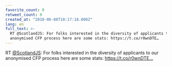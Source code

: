 ```yaml
---
favorite_count: 0
retweet_count: 0
created_at: "2018-06-08T10:17:18.000Z"
lang: en
full_text: >-
  RT @ScotlandJS: For folks interested in the diversity of applicants to our
  anonymised CFP process here are some stats: https://t.co/r0wnDTE…
---
```


RT [@ScotlandJS](https://twitter.com/ScotlandJS): For folks interested in the
diversity of applicants to our anonymised CFP process here are some stats:
https://t.co/r0wnDTE…
